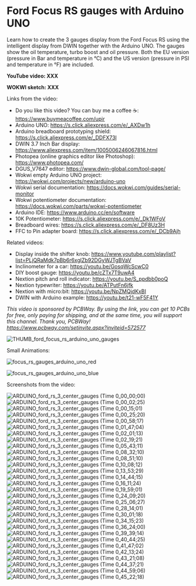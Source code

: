 # Ford Focus RS gauges with Arduino UNO
Learn how to create the 3 gauges display from the Ford Focus RS using the intelligent display from DWIN together with the Arduino UNO. The gauges show the oil temperature, turbo boost and oil pressure. Both the EU version (pressure in Bar and temperature in °C) and the US version (pressure in PSI and temperature in °F) are included.


**YouTube video: XXX**

**WOKWI sketch: XXX**



Links from the video:
- Do you like this video? You can buy me a coffee ☕: https://www.buymeacoffee.com/upir
- Arduino UNO: https://s.click.aliexpress.com/e/_AXDw1h
- Arduino breadboard prototyping shield: https://s.click.aliexpress.com/e/_DDFX73l
- DWIN 3.7 Inch Bar display: https://www.aliexpress.com/item/1005006246067816.html
- Photopea (online graphics editor like Photoshop): https://www.photopea.com/
- DGUS_V7647 editor: https://www.dwin-global.com/tool-page/
- Wokwi empty Arduino UNO project: https://wokwi.com/projects/new/arduino-uno
- Wokwi serial documentation: https://docs.wokwi.com/guides/serial-monitor
- Wokwi potentiometer documentation: https://docs.wokwi.com/parts/wokwi-potentiometer
- Arduino IDE: https://www.arduino.cc/en/software
- 10K Potentiometer: https://s.click.aliexpress.com/e/_Dk1WFoV
- Breadboard wires: https://s.click.aliexpress.com/e/_DF8Uz3H
- FFC to Pin adapter board: https://s.click.aliexpress.com/e/_DCb9Ajh


Related videos:
- Display inside the shifter knob: https://www.youtube.com/playlist?list=PLjQRaMdk7pBb6r6xglZb92DGyWJTgBVaV
- Inclinometer for a car: https://youtu.be/GosqWcScwC0
- DIY boost gauge: https://youtu.be/cZTx7T9uwA4
- Nextion pitch and roll indicator: https://youtu.be/S_ppdbb0poQ
- Nextion typewriter: https://youtu.be/ATPutFn6jfk
- Nextion with micro:bit: https://youtu.be/NpZMQjdKxBI
- DWIN with Arduino example: https://youtu.be/t21-wF5F41Y

_This video is sponsored by PCBWay. By using the link, you can get 10 PCBs for free, only paying for shipping, and at the same time, you will support this channel. Thank you, PCBWay! https://www.pcbway.com/setinvite.aspx?inviteid=572577_

![THUMB_ford_focus_rs_arduino_uno_gauges](https://github.com/user-attachments/assets/5d19ed5a-de40-4d57-9733-e61a969dfc20)


Small Animations:

![focus_rs_gauges_arduino_uno_red](https://github.com/user-attachments/assets/728caeb0-62c6-40a5-9f38-947b1d8b408e)


![focus_rs_gauges_arduino_uno_blue](https://github.com/user-attachments/assets/908b7a43-e09a-4571-adb0-47cae849fb5e)




Screenshots from the video:

![ARDUINO_ford_rs_3_center_gauges (Time 0_00_00;00)](https://github.com/user-attachments/assets/65218768-3ea2-45e7-9ff5-dadea53fe875)
![ARDUINO_ford_rs_3_center_gauges (Time 0_00_02;25)](https://github.com/user-attachments/assets/27776b59-28ff-46aa-a1cf-48ae99510e65)
![ARDUINO_ford_rs_3_center_gauges (Time 0_00_15;01)](https://github.com/user-attachments/assets/91a1ecfd-639b-413f-a54d-0ea94413980d)
![ARDUINO_ford_rs_3_center_gauges (Time 0_00_25;20)](https://github.com/user-attachments/assets/e31667ef-6fb5-4202-9ca5-a4bf7d8a9810)
![ARDUINO_ford_rs_3_center_gauges (Time 0_00_58;17)](https://github.com/user-attachments/assets/7c306dad-6b0c-4ab6-a0ea-3f27860ee3ba)
![ARDUINO_ford_rs_3_center_gauges (Time 0_01_47;04)](https://github.com/user-attachments/assets/5e06be79-e01a-42a6-85aa-ac29bd0d4a7d)
![ARDUINO_ford_rs_3_center_gauges (Time 0_02_01;13)](https://github.com/user-attachments/assets/9d4cab69-7087-4908-99cc-f45633cda449)
![ARDUINO_ford_rs_3_center_gauges (Time 0_02_19;21)](https://github.com/user-attachments/assets/6cd91d51-8f30-4576-9f94-c7b9ac43f382)
![ARDUINO_ford_rs_3_center_gauges (Time 0_05_43;11)](https://github.com/user-attachments/assets/2621eccb-af20-4c20-9e79-5ec24e98b0ce)
![ARDUINO_ford_rs_3_center_gauges (Time 0_08_32;10)](https://github.com/user-attachments/assets/0388d5a0-cc88-4b77-a723-3c62bf186398)
![ARDUINO_ford_rs_3_center_gauges (Time 0_08_51;10)](https://github.com/user-attachments/assets/78436c7a-8350-4d72-8ad7-fc5788edde8c)
![ARDUINO_ford_rs_3_center_gauges (Time 0_10_08;12)](https://github.com/user-attachments/assets/7164cf42-8ccd-4a57-920e-e4aaad621d5c)
![ARDUINO_ford_rs_3_center_gauges (Time 0_13_53;29)](https://github.com/user-attachments/assets/802d98a3-90dc-4341-9a45-4c51eb152337)
![ARDUINO_ford_rs_3_center_gauges (Time 0_14_44;15)](https://github.com/user-attachments/assets/17a3aab8-8686-4e88-b7e3-5e60af9585bf)
![ARDUINO_ford_rs_3_center_gauges (Time 0_16_11;24)](https://github.com/user-attachments/assets/1e597dde-5c80-458c-b87c-126218df552d)
![ARDUINO_ford_rs_3_center_gauges (Time 0_19_59;01)](https://github.com/user-attachments/assets/1209557d-cc39-4224-ab92-b1a07b2961a0)
![ARDUINO_ford_rs_3_center_gauges (Time 0_24_09;20)](https://github.com/user-attachments/assets/13f3abef-b103-401a-9fbc-d5fad5cd07af)
![ARDUINO_ford_rs_3_center_gauges (Time 0_25_06;27)](https://github.com/user-attachments/assets/8128ca11-d7db-4209-81cc-abd8435c97ec)
![ARDUINO_ford_rs_3_center_gauges (Time 0_28_14;01)](https://github.com/user-attachments/assets/39be77a9-cc1a-41ac-84e8-a5a20a9032d7)
![ARDUINO_ford_rs_3_center_gauges (Time 0_30_01;18)](https://github.com/user-attachments/assets/48daa03f-4c62-4f96-b3a8-55d3d75a8108)
![ARDUINO_ford_rs_3_center_gauges (Time 0_34_15;23)](https://github.com/user-attachments/assets/7fefb25b-bf4c-4bf2-a6dd-2aa1b5d0bd40)
![ARDUINO_ford_rs_3_center_gauges (Time 0_36_24;00)](https://github.com/user-attachments/assets/4bd91ee7-62ab-405a-90a5-0298b8bb4547)
![ARDUINO_ford_rs_3_center_gauges (Time 0_39_39;14)](https://github.com/user-attachments/assets/4df17e0c-42cd-4179-8caa-0e71ff2eb7e1)
![ARDUINO_ford_rs_3_center_gauges (Time 0_40_44;25)](https://github.com/user-attachments/assets/44e328a4-755e-4c57-a5c4-b97600bfe35a)
![ARDUINO_ford_rs_3_center_gauges (Time 0_41_47;02)](https://github.com/user-attachments/assets/a1206ce9-bbe2-4040-920e-29975ed1d9ce)
![ARDUINO_ford_rs_3_center_gauges (Time 0_42_13;24)](https://github.com/user-attachments/assets/5adc6ccc-68fb-448c-bd33-6097671e0a61)
![ARDUINO_ford_rs_3_center_gauges (Time 0_43_21;08)](https://github.com/user-attachments/assets/219dbefd-0c23-4d3d-a8b6-b97aab5f1045)
![ARDUINO_ford_rs_3_center_gauges (Time 0_44_37;21)](https://github.com/user-attachments/assets/caf08d69-ebec-4cba-b5d3-34d6bc62b123)
![ARDUINO_ford_rs_3_center_gauges (Time 0_44_59;06)](https://github.com/user-attachments/assets/286c0d94-7116-419b-b077-2bf08769622f)
![ARDUINO_ford_rs_3_center_gauges (Time 0_45_22;18)](https://github.com/user-attachments/assets/ed40aeee-8057-4b6d-b34f-39ebdab9c647)



